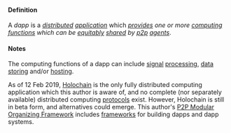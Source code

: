 #### Definition

A *dapp* is a *[distributed](https://github.com/gcassel/Modular-Organization-Terminology/blob/master/terms/distribute.md) [application](https://github.com/gcassel/Modular-Organization-Terminology/blob/master/terms/application.md)* which *[provides](https://github.com/gcassel/Modular-Organization-Terminology/blob/master/terms/provide.md) one or more [computing](https://github.com/gcassel/Modular-Organization-Terminology/blob/master/terms/compute.md) [functions](https://github.com/gcassel/Modular-Organization-Terminology/blob/master/terms/function.md) which can be [equitably](https://github.com/gcassel/Modular-Organization-Terminology/blob/master/terms/equity.md) [shared](https://github.com/gcassel/Modular-Organization-Terminology/blob/master/terms/common.md) by [p2p](https://github.com/gcassel/Modular-Organization-Terminology/blob/master/compound-terms/p2p.md) [agents](https://github.com/gcassel/Modular-Organization-Terminology/blob/master/terms/agent.md)*. 

#### Notes

The computing functions of a dapp can include [signal](https://github.com/gcassel/Modular-Organization-Terminology/blob/master/terms/signal.md) [processing](https://github.com/gcassel/Modular-Organization-Terminology/blob/master/terms/process.md), [data](https://github.com/gcassel/Modular-Organization-Terminology/blob/master/terms/data.md) [storing](https://github.com/gcassel/Modular-Organization-Terminology/blob/master/terms/store.md) and/or [hosting](https://github.com/gcassel/Modular-Organization-Terminology/blob/master/terms/host.md).

As of 12 Feb 2019, [Holochain](https://holochain.org/) is the only fully distributed computing application which this author is aware of, and no complete (nor separately available) distributed computing [protocols](https://github.com/gcassel/Modular-Organization-Terminology/blob/master/terms/protocol.md) exist.  However, Holochain is still in beta form, and alternatives could emerge.  This author's [P2P Modular Organizing Framework](https://docs.google.com/drawings/d/1KZpc4_98IrJ0cjcFpkL5TcBug63fsTrT6i5eL2j5z80/edit?usp=sharing) includes [frameworks](https://github.com/gcassel/Modular-Organizing-Terminology/blob/master/compound-terms/framework.md) for building dapps and dapp systems.

